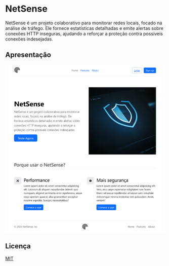# NetSense

NetSense é um projeto colaborativo para monitorar redes locais, focado na análise de tráfego. Ele fornece estatísticas detalhadas e emite alertas sobre conexões HTTP inseguras, ajudando a reforçar a proteção contra possíveis conexões indesejadas.

## Apresentação

![Landpage da aplicação](images/landPage.png)

## Licença

[MIT](https://github.com/Jacksoan-Eufrosino/NetSense/blob/main/LICENSE)
